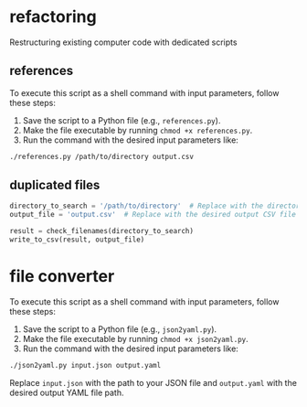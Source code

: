 # refactoring
Restructuring existing computer code with dedicated scripts


## references

To execute this script as a shell command with input parameters, follow these steps:

1. Save the script to a Python file (e.g., `references.py`).
2. Make the file executable by running `chmod +x references.py`.
3. Run the command with the desired input parameters like:

```bash
./references.py /path/to/directory output.csv
```



## duplicated files

```python
directory_to_search = '/path/to/directory'  # Replace with the directory you want to search in
output_file = 'output.csv'  # Replace with the desired output CSV file name

result = check_filenames(directory_to_search)
write_to_csv(result, output_file)
````


# file converter

To execute this script as a shell command with input parameters, follow these steps:

1. Save the script to a Python file (e.g., `json2yaml.py`).
2. Make the file executable by running `chmod +x json2yaml.py`.
3. Run the command with the desired input parameters like:

```bash
./json2yaml.py input.json output.yaml
```

Replace `input.json` with the path to your JSON file and `output.yaml` with the desired output YAML file path.

